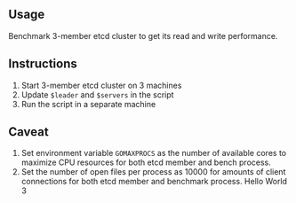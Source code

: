 ## Usage

Benchmark 3-member etcd cluster to get its read and write performance.

## Instructions

1. Start 3-member etcd cluster on 3 machines
2. Update `$leader` and `$servers` in the script
3. Run the script in a separate machine

## Caveat

1. Set environment variable `GOMAXPROCS` as the number of available cores to maximize CPU resources for both etcd member and bench process.
2. Set the number of open files per process as 10000 for amounts of client connections for both etcd member and benchmark process.
Hello World 3
